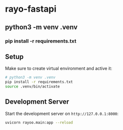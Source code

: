 # rayo-fastapi
## python3 -m venv .venv
### pip install -r requirements.txt


## Setup

Make sure to create virtual environment and active it:

```bash
# python3 -m venv .venv
pip install -r requirements.txt
source .venv/bin/activate
```

## Development Server

Start the development server on `http://127.0.0.1:8000`:

```bash
uvicorn rayoo.main:app --reload
```

